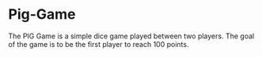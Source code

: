 # Pig-Game
 The PIG Game is a simple dice game played between two players. The goal of the game is to be the first player to reach 100 points. 
